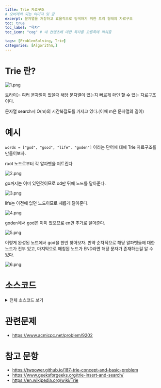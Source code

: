 ```yaml
---
title: Trie 자료구조
# 오버레이 되는 이미지 및 글
excerpt: 문자열을 저장하고 효율적으로 탐색하기 위한 트리 형태의 자료구조
toc: true
toc_label: "목차"
toc_icon: "cog" # 내 컨텐츠에 대한 목차를 오른쪽에 띄워줌

tags: [ProblemSolving, Trie]
categories: [Algorithm,]
---
```


# Trie 란?
![1.png](../../assets/images/Algorithm/Trie/1.png)

트라이는 여러 문자열이 있을때 해당 문자열이 있는지 빠르게 확인 할 수 있는 자료구조이다.

문자열 search시 O(m)의 시간복잡도를 가지고 있다.(이때 m은 문자열의 길이)

# 예시
`words = ["god", "good", "life", "goden"]` 이라는 단어에 대해 Trie 자료구조를 만들어보자.

root 노드로부터 각 알파벳을 퍼트린다

![2.png](../../assets/images/Algorithm/Trie/2.png)

go까지는 이미 있던것이므로 od만 뒤에 노드를 달아준다.

![3.png](../../assets/images/Algorithm/Trie/3.png)

life는 이전에 없던 노드이므로 새롭게 달아준다.

![4.png](../../assets/images/Algorithm/Trie/4.png)

goden에서 god은 이미 있으므로 en만 추가로 달아준다.

![5.png](../../assets/images/Algorithm/Trie/5.png)

이렇게 완성된 노드에서 god을 한번 찾아보자. 만약 순차적으로 해당 알파벳들에 대한 노드가 전부 있고, 마지막으로 매칭된 노드가 END라면 해당 문자가 존재하는걸 알 수 있다.

![6.png](../../assets/images/Algorithm/Trie/6.png)


# 소스코드
<details>
    <summary>전체 소스코드 보기</summary>
<p>

```C++
/*
    트라이(Trie) 자료구조
    문자열을 O(m)으로 서치하게 해줌
*/

#include <iostream>
#include <string>
#include <cstring>
using namespace std;

const int ALPHABT_SIZE = 26;

// 알파벳 소문자만 받는다는 가정하에 만들어진 Trie 알고리즘
struct Trie {
    Trie* children[ALPHABT_SIZE];
    bool isEndOfWord;

    Trie() {
        memset(this->children, NULL, sizeof(this->children));
        this->isEndOfWord = false;
    }
    ~Trie() {
        for (int i = 0; i < ALPHABT_SIZE; ++i)
            if (this->children[i])
                delete this->children[i];
    }

    // 문자열을 포인터로 접근하는 재귀방식
    void insert(const char* key) {
        if (*key == '\0')
            isEndOfWord = true;
        else {
            int cur = *key - 'a';
            if (children[cur] == NULL)
                children[cur] = new Trie();
            insert(children[cur], key + 1);
        }
    }

    // 문자열을 인덱스로 접근하는 반복문 방식
    void insert(Trie* root, string key) {
        Trie* pNode = root;
        for (int i = 0; i < key.length(); ++i) {
            int index = key[i] - 'a';
            if (!pNode->children[index])
                pNode->children[index] = new Trie();
            pNode = pNode->children[index];
        }
        pNode->isEndOfWord = true;
    }

    bool search(const char* key) {
        if (this->isEndOfWord && *key == '\0')
            return true;
        else if (*key == '\0')
            return false;
        int cur = *key - 'a';
        if (this->children[cur] == NULL)return false;
        return this->children[cur]->search(key + 1);
    }

    bool search(Trie* root, string key) {
        Trie* pNode = root;

        for (int i = 0; i < key.length(); ++i) {
            int index = key[i] - 'a';
            if (pNode->children[index] == NULL)
                return false;
            pNode = pNode->children[index];
        }
        return (pNode != NULL && pNode->isEndOfWord);
    }
};

int main() {
    Trie* root = new Trie();
    string key[] = { "marinelife", "god", "fan", "algorithm", "trie", "abs", "any" };
    
    int sz = sizeof(key) / sizeof(key[0]);
    
    for (int i = 0; i < sz; ++i) {
        root->insert(root, key[i]);
    }
    root->search(root, "marine") ? cout << "Yes!\n" : cout << "No!\n";
    root->search(root, "marinelife") ? cout << "Yes!\n" : cout << "No!\n";
    root->search(root, "godfan") ? cout << "Yes!\n" : cout << "No!\n";
    root->search(root, "algorithm") ? cout << "Yes!\n" : cout << "No!\n";
    root->search(root, "any") ? cout << "Yes!\n" : cout << "No!\n";
    cout << "\n\n";

    Trie* root2 = new Trie();
    const char *words[] = { "marinelife", "god", "fan", "algorithm", "trie", "abs", "any" };

    for (int i = 0; i < sz; ++i) {
        root2->insert(words[i]);
    }
    root2->search("marine") ? cout << "Yes!\n" : cout << "No!\n";
    root2->search("marinelife") ? cout << "Yes!\n" : cout << "No!\n";
    root2->search("godfan") ? cout << "Yes!\n" : cout << "No!\n";
    root2->search("algorithm") ? cout << "Yes!\n" : cout << "No!\n";
    root2->search("any") ? cout << "Yes!\n" : cout << "No!\n";
    cout << "\n\n";
}
```

</p>
</details>

# 관련문제
* <https://www.acmicpc.net/problem/9202>

# 참고 문항
* <https://twpower.github.io/187-trie-concept-and-basic-problem>
* <https://www.geeksforgeeks.org/trie-insert-and-search/>
* <https://en.wikipedia.org/wiki/Trie>